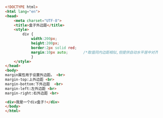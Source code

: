 
<BlogInfo title="42.盒子外边距" author="白日梦想猿" pv=0 read_times=0 pre_cost_time=0分23秒 category="css学习" tag_list="['css学习']" create_time="2020.07.20 13:57:28" update_time="2020.07.20 22:54:14" />

```html
<!DOCTYPE html>
<html lang="en">
<head>
    <meta charset="UTF-8">
    <title>盒子外边距</title>
    <style>
        div {
            width:200px;
            height:200px;
            border:2px solid red;
            margin:10px auto;       /*取值同内边距相似,但提供自动水平居中对齐的方法(auto)*/
            }
    </style>
</head>
<body>
margin属性用于设置外边距。 <br>
margin-top:上外边距 <br>
margin-bottom:下外边距  <br>
margin-left:左外边距 <br>
margin-right:右外边距 <br>

<div>我是一个div盒子!</div>
</body>
</html>
```
